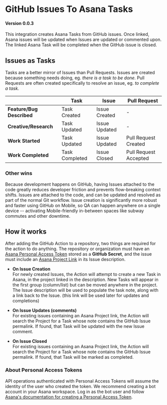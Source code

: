 # GitHub Issues To Asana Tasks

#### Version 0.0.3

This integration creates Asana Tasks from GitHub issues. Once linked, Asana issues will be updated when Issues are updated or commented upon. The linked Asana Task will be completed when the GitHub issue is closed.

## Issues as Tasks

Tasks are a better mirror of Issues than Pull Requests. Issues are created because something needs doing, eg. _there is a task to be done._ Pull Requests are often created specifically to resolve an issue, eg. _to complete a task._

|                       | Task           | Issue         | Pull Request          |
| --------------------- | -------------- | ------------- | --------------------- |
| **Feature/Bug Described** | Task Created   | Issue Created | -                     |
| **Creative/Research**     | Task Updated   | Issue Updated | -                     |
| **Work Started**          | Task Updated   | Issue Updated | Pull Request Created  |
| **Work Completed**        | Task Completed | Issue Closed  | Pull Request Accepted |

### Other wins

Because development happens on GitHub, having Issues attached to the code greatly reduces developer friction and prevents flow-breaking context shifts. Issues are attached to the code, and can be updated and resolved as part of the normal Git workflow. Issue creation is significantly more robust and faster using GitHub on Mobile, so QA can happen anywhere on a single device -- activating Mobile-friendly in-between spaces like subway commutes and other downtime. 

## How it works

After adding the GitHub Action to a repository, two things are required for the action to do anything. The repository or organization must have an [Asana Personal Access Token](https://developers.asana.com/docs/personal-access-token) stored as a **GitHub Secret**, and the issue must include an [Asana Project Link](https://help.asana.com/hc/en-us/articles/14069807653147-Understanding-projects) in its Issue description.

- **On Issue Creation**<br>
  For newly created Issues, the Action will attempt to create a new Task in Asana, in the project linked in the description. New Tasks will appear in the first group (column/list) but can be moved anywhere in the project. The Issue description will be used to populate the task note, along with a link back to the Issue. (this link will be used later for updates and completions)

- **On Issue Updates (comments)**<br>
  For existing issues containing an Asana Project link, the Action will search the Project for a Task whose note contains the GitHub Issue permalink. If found, that Task will be updated with the new Issue comment.

- **On Issue Closed**<br>
  For existing issues containing an Asana Project link, the Action will search the Project for a Task whose note contains the GitHub Issue permalink. If found, that Task will be marked as completed.

### About Personal Access Tokens

API operations authenticated with Personal Access Tokens will assume the identity of the user who created the token. We recommend creating a bot account in your Asana workspace. Log in as the bot user and follow [Asana's documentation for creating a Personal Access Token](https://developers.asana.com/docs/personal-access-token).

